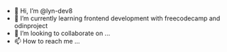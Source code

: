 - 👋 Hi, I’m @lyn-dev8
- 🌱 I’m currently learning frontend development with freecodecamp and odinproject
- 💞️ I’m looking to collaborate on ...
- 📫 How to reach me ...

<!---
lyn-dev8/lyn-dev8 is a ✨ special ✨ repository because its `README.md` (this file) appears on your GitHub profile.
You can click the Preview link to take a look at your changes.
--->
